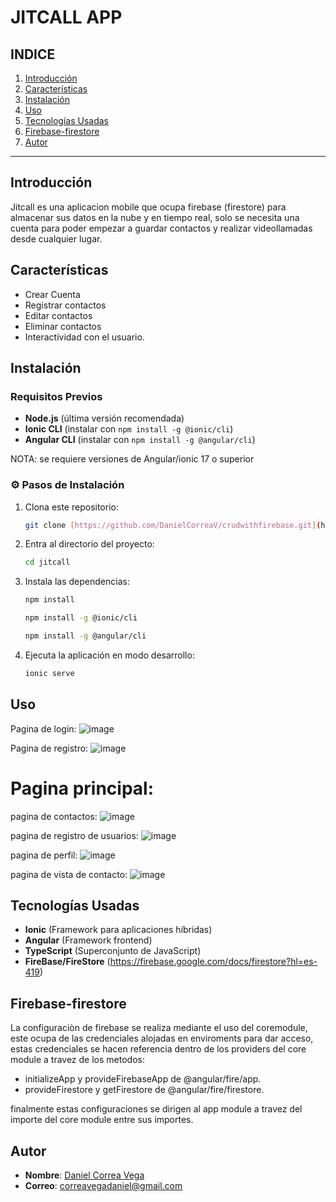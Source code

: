 
#  JITCALL APP

## INDICE
1. [Introducción](#introducción)
2. [Características](#características)
3. [Instalación](#instalación)
4. [Uso](#uso)
6. [Tecnologías Usadas](#tecnologías-usadas)
7. [Firebase-firestore](#firebase-firestore)
8. [Autor](#autor)


---

##  Introducción
Jitcall es una aplicacion mobile que ocupa firebase (firestore) para almacenar sus datos en la nube y en tiempo real, solo se necesita una cuenta para poder empezar a guardar contactos y realizar videollamadas desde cualquier lugar.

##  Características
-  Crear Cuenta
-  Registrar contactos
-  Editar contactos
-  Eliminar contactos
-  Interactividad con el usuario.

##  Instalación

###  **Requisitos Previos**
- **Node.js** (última versión recomendada)
- **Ionic CLI** (instalar con `npm install -g @ionic/cli`)
- **Angular CLI** (instalar con `npm install -g @angular/cli`)

NOTA: se requiere versiones de Angular/ionic 17 o superior

### ⚙️ **Pasos de Instalación**
1. Clona este repositorio:  
   ```sh
   git clone [https://github.com/DanielCorreaV/crudwithfirebase.git](https://github.com/DanielCorreaV/jitcall.git)
   ```
2. Entra al directorio del proyecto:  
   ```sh
   cd jitcall
   ```
3. Instala las dependencias:  
   ```sh
   npm install 
   ```
    ```sh
   npm install -g @ionic/cli
   ```
      ```sh
   npm install -g @angular/cli
   ```
5. Ejecuta la aplicación en modo desarrollo:  
   ```sh
   ionic serve
   ```

## Uso
Pagina de login: 
![image](https://github.com/user-attachments/assets/0aebbf75-82f5-4b49-95e0-ee56d893bade)


Pagina de registro: 
![image](https://github.com/user-attachments/assets/45b2b2da-b7f7-4100-aa62-6d345f354437)


# Pagina principal: 
pagina de contactos:
![image](https://github.com/user-attachments/assets/cd6ba3bc-8fd4-41be-959b-4461bee8ba85)


pagina de registro de usuarios:
![image](https://github.com/user-attachments/assets/7ed3b704-5e85-4ba9-9c6e-24a5048ebeac)


pagina de perfil:
![image](https://github.com/user-attachments/assets/1993503e-291d-40e6-bc36-fcae3bb31dd2)


pagina de vista de contacto:
![image](https://github.com/user-attachments/assets/83081d9e-bf94-4782-bd70-214377cc5a4d)






## Tecnologías Usadas
- **Ionic** (Framework para aplicaciones híbridas)
- **Angular** (Framework frontend)
- **TypeScript** (Superconjunto de JavaScript)
- **FireBase/FireStore** (https://firebase.google.com/docs/firestore?hl=es-419)

## Firebase-firestore

La configuraciòn de firebase se realiza mediante el uso del coremodule, este ocupa de las credenciales alojadas en enviroments para dar acceso, estas credenciales se hacen referencia dentro de los providers del core module a travez de los metodos: 

- initializeApp y provideFirebaseApp de @angular/fire/app.
- provideFirestore y getFirestore de @angular/fire/firestore.

finalmente estas configuraciones se dirigen al app module a travez del importe del core module entre sus importes.

## Autor
- **Nombre**: [Daniel Correa Vega](https://github.com/DanielCorreaV)
- **Correo**: correavegadaniel@gmail.com
